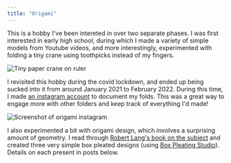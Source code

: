 ```yaml
---
title: "Origami"
---
```


This is a hobby I've been intereted in over two separate phases. I was first interested in early high school, during which I made a variety of simple models from Youtube videos, and more interestingly, experimented with folding a tiny crane using toothpicks instead of my fingers.

![Tiny paper crane on ruler](/origami/tiny_crane.jpg)

I revisited this hobby during the covid lockdown, and ended up being sucked into it from around January 2021 to February 2022. During this time, I made [an instagram account](https://www.instagram.com/varun_origami/) to document my folds. This was a great way to engage more with other folders and keep track of everything I'd made!

![Screenshot of origami instagram](/origami/insta.png)

I also experimented a bit with origami design, which involves a surprising amount of geometry. I read through [Robert Lang's book on the subject](https://langorigami.com/publication/origami-design-secrets-2nd-edition/) and created three very simple box pleated designs (using [Box Pleating Studio](https://bpstudio.abstreamace.com/)). Details on each present in posts below.